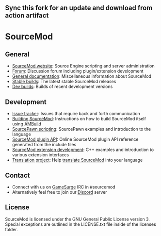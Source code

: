 Sync this fork for an update and download from action artifact
---------

SourceMod
=========

General
-------
- [SourceMod website](http://www.sourcemod.net): Source Engine scripting and server administration
- [Forum](https://forums.alliedmods.net/forumdisplay.php?f=52): Discussion forum including plugin/extension development
- [General documentation](https://wiki.alliedmods.net/Category:SourceMod_Documentation): Miscellaneous information about SourceMod
- [Stable builds](http://www.sourcemod.net/downloads.php?branch=stable): The latest stable SourceMod releases
- [Dev builds](http://www.sourcemod.net/downloads.php?branch=dev): Builds of recent development versions
 
Development
-----------
- [Issue tracker](https://github.com/alliedmodders/sourcemod/issues): Issues that require back and forth communication
- [Building SourceMod](https://wiki.alliedmods.net/Building_SourceMod): Instructions on how to build SourceMod itself using [AMBuild](https://github.com/alliedmodders/ambuild)
- [SourcePawn scripting](https://wiki.alliedmods.net/Category:SourceMod_Scripting): SourcePawn examples and introduction to the language
- [SourceMod plugin API](https://sm.alliedmods.net/new-api): Online SourceMod plugin API reference generated from the include files
- [SourceMod extension development](https://wiki.alliedmods.net/Category:SourceMod_Development): C++ examples and introduction to various extension interfaces
- [Translation project](https://github.com/orgs/alliedmodders/projects/1): Help [translate SourceMod](https://wiki.alliedmods.net/Translations_(SourceMod_Scripting)) into your language

Contact
-------
- Connect with us on [GameSurge](https://gamesurge.net) IRC in #sourcemod
- Alternatively feel free to join our [Discord](https://discord.gg/HgZctSS) server

License
-------
SourceMod is licensed under the GNU General Public License version 3. Special exceptions are outlined in the LICENSE.txt file inside of the licenses folder.
